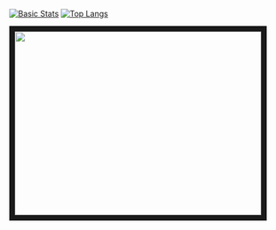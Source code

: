[![Basic Stats](https://github-readme-stats-1-plum.vercel.app/api?username=diegofleitas&show_icons=true&theme=prussian&count_private=true)](https://github.com/DiegoFleitas)
[![Top Langs](https://github-readme-stats-1-plum.vercel.app/api/top-langs/?username=DiegoFleitas&layout=compact&theme=prussian&count_private=true&langs_count=10)](https://github.com/DiegoFleitas)

<a href="http://www.youtube.com/watch?feature=player_embedded&v=5BZPPPYXV9M&autoplay=1" target="_blank">
 <img src="https://media.giphy.com/media/lSObAqHPgrKkD3P9a7/giphy.gif" width="444" height="332" border="10"/>
</a>


<!--
**DiegoFleitas/DiegoFleitas** is a ✨ _special_ ✨ repository because its `README.md` (this file) appears on your GitHub profile.

Here are some ideas to get you started:

- 🔭 I’m currently working on ...
- 🌱 I’m currently learning ...
- 👯 I’m looking to collaborate on ...
- 🤔 I’m looking for help with ...
- 💬 Ask me about ...
- 📫 How to reach me: ...
- 😄 Pronouns: ...
- ⚡ Fun fact: ...
-->
